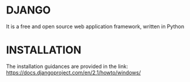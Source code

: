 # DJANGO 
It is a free and open source web application framework, written in Python
# INSTALLATION
The installation guidances are provided in the link:
https://docs.djangoproject.com/en/2.1/howto/windows/
